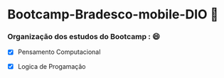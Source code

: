 # Bootcamp-Bradesco-mobile-DIO   :rocket:



### Organização dos estudos do Bootcamp :  :smile:

- [x] Pensamento Computacional

- [x]  Logica de Progamação

  

